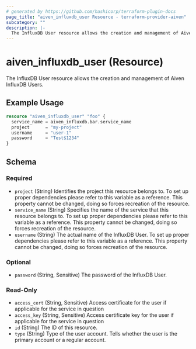 ```yaml
---
# generated by https://github.com/hashicorp/terraform-plugin-docs
page_title: "aiven_influxdb_user Resource - terraform-provider-aiven"
subcategory: ""
description: |-
  The InfluxDB User resource allows the creation and management of Aiven InfluxDB Users.
---
```


# aiven_influxdb_user (Resource)

The InfluxDB User resource allows the creation and management of Aiven InfluxDB Users.

## Example Usage

```terraform
resource "aiven_influxdb_user" "foo" {
  service_name = aiven_influxdb.bar.service_name
  project      = "my-project"
  username     = "user-1"
  password     = "Test$1234"
}
```

<!-- schema generated by tfplugindocs -->
## Schema

### Required

- `project` (String) Identifies the project this resource belongs to. To set up proper dependencies please refer to this variable as a reference. This property cannot be changed, doing so forces recreation of the resource.
- `service_name` (String) Specifies the name of the service that this resource belongs to. To set up proper dependencies please refer to this variable as a reference. This property cannot be changed, doing so forces recreation of the resource.
- `username` (String) The actual name of the InfluxDB User. To set up proper dependencies please refer to this variable as a reference. This property cannot be changed, doing so forces recreation of the resource.

### Optional

- `password` (String, Sensitive) The password of the InfluxDB User.

### Read-Only

- `access_cert` (String, Sensitive) Access certificate for the user if applicable for the service in question
- `access_key` (String, Sensitive) Access certificate key for the user if applicable for the service in question
- `id` (String) The ID of this resource.
- `type` (String) Type of the user account. Tells whether the user is the primary account or a regular account.


